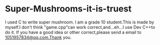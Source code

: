 # Super-Mushrooms-it-is-truest
I used C to write super mushroom.
I am a grade 10 student.This is made by myself.I don't think "game.cpp"can work correct,and...eh...I use Dev C++to do it.
If you have a good idea or other correct,please send a email to 1051957834@qq.com.Thank you.

